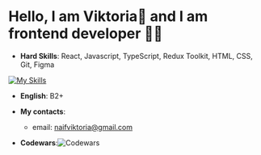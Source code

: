 
# Hello, I am  Viktoria👋 and I am frontend developer 👩‍💻


+ __Hard Skills__: React, Javascript, TypeScript, Redux Toolkit, HTML, CSS, Git, Figma

[![My Skills](https://skillicons.dev/icons?i=react,js,typescript,redux,html,css,sass,vite,figma)](https://skillicons.dev)


+ __English__: B2+


+ __My contacts__: 
     + email: naifviktoria@gmail.com
     
+ __Codewars__:![Codewars](https://www.codewars.com/users/Gus__/badges/micro)

